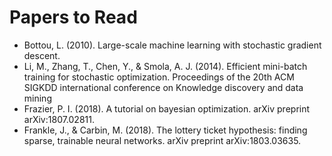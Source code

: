 # Papers to Read

* Bottou, L. (2010). Large-scale machine learning with stochastic gradient descent. 
* Li, M., Zhang, T., Chen, Y., & Smola, A. J. (2014). Efficient mini-batch training for stochastic optimization. Proceedings of the 20th ACM SIGKDD international conference on Knowledge discovery and data mining
* Frazier, P. I. (2018). A tutorial on bayesian optimization. arXiv preprint arXiv:1807.02811.
* Frankle, J., & Carbin, M. (2018). The lottery ticket hypothesis: finding sparse, trainable neural networks. arXiv preprint arXiv:1803.03635.